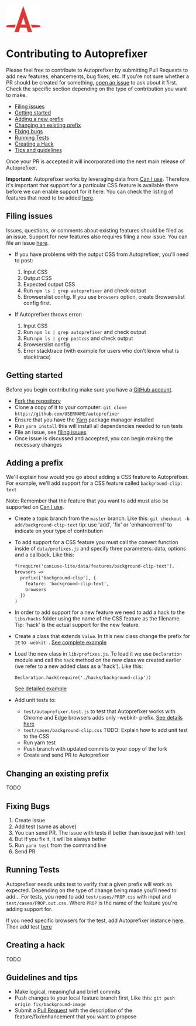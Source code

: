 <img width="94" height="71" src="logo.svg" title="Autoprefixer logo by Anton Lovchikov">

# Contributing to Autoprefixer
Please feel free to contribute to Autoprefixer by submitting Pull Requests to add new features, ehancements, bug fixes, etc. If you're not sure whether a PR should be created for something, [open an issue](https://github.com/postcssAautoprefixer/issues) to ask about it first. Check the specific section depending on the type of contribution you want to make.

* [Filing issues](#filing-issues)
* [Getting started](#getting-started)
* [Adding a new prefix](#adding-a-prefix)
* [Changing an existing prefix](#changing-an-existing-prefix)
* [Fixing bugs](#fixing-bugs)
* [Running Tests](#running-tests)
* [Creating a Hack](#creating-a-hack)
* [Tips and guidelines](#guidelines-and-tips)

Once your PR is accepted it will incorporated into the next main release of Autoprefixer.

**Important**: Autoprefixer works by leveraging data from [Can I use](https://caniuse.com/). Therefore it's important that support for a particular CSS feature is available there before we can enable support for it here. You can check the listing of features that need to be added [here](https://caniuse.com/issue-list).

## Filing issues
Issues, questions, or comments about existing features should be filed as an issue. Support for new features also requires filing a new issue. You can file an issue [here](https://github.com/postcssAautoprefixer/issues).

- If you have problems with the output CSS from Autoprefixer; you'll need to post:

  1. Input CSS
  2. Output CSS
  3. Expected output CSS
  4. Run `npm ls | grep autoprefixer` and check output
  5. Browserslist config. If you use `browsers` option, create Browserslist config first.

- If Autoprefixer throws error:

  1. Input CSS
  2. Run `npm ls | grep autoprefixer` and check output
  3. Run `npm ls | grep postcss` and check output
  4. Browserslist config
  5. Error stacktrace (with example for users who don’t know what is stacktrace)

## Getting started
Before you begin contributing make sure you have a [GitHub account](https://github.com/signup/free).
* [Fork the repository](https://github.com/postcssAautoprefixer)
* Clone a copy of it to your computer: `git clone https://github.com/USERNAME/autoprefixer`
* Ensure that you have the [Yarn](https://yarnpkg.com/) package manager installed
* Run `yarn install` this will install all dependencies needed to run tests
* File an issue, see [filing issues](#filing-issues)
* Once issue is discussed and accepted, you can begin making the necessary changes

## Adding a prefix
We'll explain how would you go about adding a CSS feature to Autoprefixer. For example, we'll add support for a CSS feature called `background-clip: text`

Note: Remember that the feature that you want to add must also be supported on [Can I use](https://caniuse).

* Create a topic branch from the `master` branch. Like this: `git checkout -b add/background-clip-text`
tip: use 'add', 'fix' or 'enhancement' to indicate on your type of contribution

* To add support for a CSS feature you must call the convert function inside of `data/prefixes.js` and specify three parameters: data, options and a callback. Like this:
  ```
  f(require('caniuse-lite/data/features/background-clip-text'), browsers =>
    prefix(['background-clip'], {
      feature: 'background-clip-text',
      browsers
    })
  )
  ```
* In order to add support for a new feature we need to add a hack to the `libs/hacks` folder using the name of the CSS feature as the filename. Tip: 'hack' is the actual support for the new feature.

* Create a class that extends `Value`. In this new class change the prefix for `IE` to `-webkit-`. [See complete example](https://github.com/postcss/Autoprefixer/blob/73c7b6ab090a9a9a03869b3099096af00be7eb7d/lib/hacks/background-clip.js)

* Load the new class in `lib/prefixes.js`. To load it we use `Declaration` module and call the `hack` method on the new class we created earlier (we refer to a new added class as a 'hack'). Like this:
  ```
  Declaration.hack(require('./hacks/background-clip'))
  ```
  [See detailed example](https://github.com/postcss/autoprefixer/blob/73c7b6ab090a9a9a03869b3099096af00be7eb7d/lib/prefixes.js)

* Add unit tests to:
  - `test/autoprefixer.test.js` to test that Autoprefixer works with Chrome and Edge browsers adds only -webkit- prefix. [See details here](https://github.com/postcss/autoprefixer/commit/73c7b6ab090a9a9a03869b3099096af00be7eb7d)
  - `test/cases/background-clip.css` TODO: Explain how to add unit test to the CSS
  - Run yarn test
  - Push branch with updated commits to your copy of the fork
  - Create and send PR to Autoprefixer


## Changing an existing prefix
TODO

## Fixing Bugs
1. Create issue
2. Add test (same as above)
3. You can send PR. The issue with tests if better than issue just with text
4. But if you fix it, it will be always better
5. Run `yarn test` from the command line
6. Send PR

## Running Tests
Autoprefixer needs units test to verify that a given prefix will work as expected. Depending on the type of change being made you'll need to add...
For tests, you need to add `test/cases/PROP.css` with input and `test/cases/PROP.out.css`. Where `PROP` is the name of the feature you're adding support for.

If you need specific browsers for the test, add Autoprefixer instance [here](https://github.com/postcss/autoprefixer/blob/master/test/autoprefixer.test.js#L69). Then add test [here](https://github.com/postcss/autoprefixer/blob/master/test/autoprefixer.test.js#L424) 

## Creating a hack
TODO

## Guidelines and tips
* Make logical, meaningful and brief commits
* Push changes to your local feature branch first, Like this: `git push origin fix/background-image`
* Submit a [Pull Request](https://help.github.com/articles/creating-a-pull-request/) with the description of the feature/fix/enhancement that you want to propose
